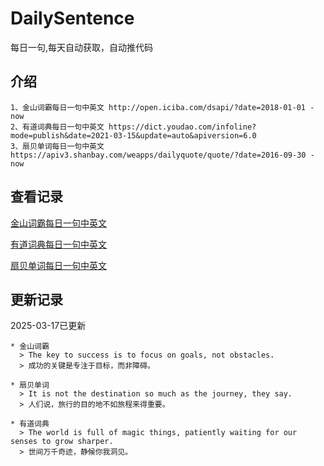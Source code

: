 # DailySentence

每日一句,每天自动获取，自动推代码

## 介绍

```
1、金山词霸每日一句中英文 http://open.iciba.com/dsapi/?date=2018-01-01 - now
2、有道词典每日一句中英文 https://dict.youdao.com/infoline?mode=publish&date=2021-03-15&update=auto&apiversion=6.0
3、扇贝单词每日一句中英文 https://apiv3.shanbay.com/weapps/dailyquote/quote/?date=2016-09-30 - now
```

## 查看记录

[金山词霸每日一句中英文](./data/iciba/)

[有道词典每日一句中英文](./data/youdao/)

[扇贝单词每日一句中英文](./data/shanbay/)

## 更新记录
2025-03-17已更新 
```
* 金山词霸
  > The key to success is to focus on goals, not obstacles.
  > 成功的关键是专注于目标，而非障碍。

* 扇贝单词
  > It is not the destination so much as the journey, they say.
  > 人们说，旅行的目的地不如旅程来得重要。

* 有道词典
  > The world is full of magic things, patiently waiting for our senses to grow sharper.
  > 世间万千奇迹，静候你我洞见。

```
